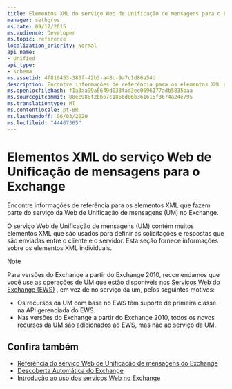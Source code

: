 ```yaml
---
title: Elementos XML do serviço Web de Unificação de mensagens para o Exchange
manager: sethgros
ms.date: 09/17/2015
ms.audience: Developer
ms.topic: reference
localization_priority: Normal
api_name:
- Unified
api_type:
- schema
ms.assetid: 4f816453-383f-42b3-a48c-9a7c1d86a54d
description: Encontre informações de referência para os elementos XML que fazem parte do serviço da Web de Unificação de mensagens (UM) no Exchange.
ms.openlocfilehash: f1a3aa99a6649d033fad3ee0696177adb5835baa
ms.sourcegitcommit: 88ec988f2bb67c1866d06b361615f3674a24e795
ms.translationtype: MT
ms.contentlocale: pt-BR
ms.lasthandoff: 06/03/2020
ms.locfileid: "44467365"
---
```

# <a name="unified-messaging-web-service-xml-elements-for-exchange"></a>Elementos XML do serviço Web de Unificação de mensagens para o Exchange

Encontre informações de referência para os elementos XML que fazem parte do serviço da Web de Unificação de mensagens (UM) no Exchange.
  
O serviço Web de Unificação de mensagens (UM) contém muitos elementos XML que são usados para definir as solicitações e respostas que são enviadas entre o cliente e o servidor. Esta seção fornece informações sobre os elementos XML individuais.
  
> [!NOTE]
> Para versões do Exchange a partir do Exchange 2010, recomendamos que você use as operações de UM que estão disponíveis nos [Serviços Web do Exchange (EWS)](https://msdn.microsoft.com/library/60285497-0c4e-4e51-84e1-34dd6d89a5d8%28Office.15%29.aspx) , em vez de no serviço da um, pelos seguintes motivos: 
> - Os recursos da UM com base no EWS têm suporte de primeira classe na API gerenciada do EWS. 
> - Nas versões do Exchange a partir do Exchange 2010, todos os novos recursos da UM são adicionados ao EWS, mas não ao serviço da UM. 
  
## <a name="see-also"></a>Confira também

- [Referência do serviço Web de Unificação de mensagens do Exchange](unified-messaging-web-service-reference-for-exchange.md)
- [Descoberta Automática do Exchange](../exchange-web-services/autodiscover-for-exchange.md)
- [Introdução ao uso dos serviços Web no Exchange](../exchange-web-services/start-using-web-services-in-exchange.md)
    

